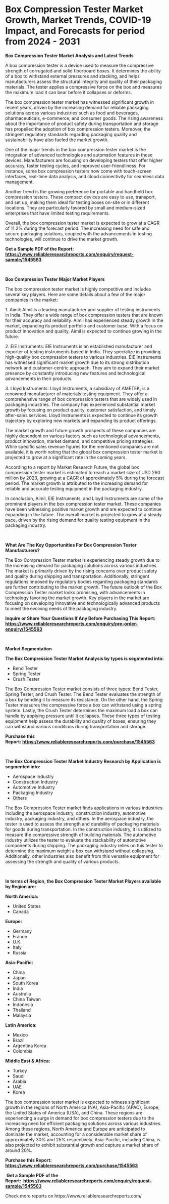 <p><h1>Box Compression Tester Market Growth, Market Trends, COVID-19 Impact, and Forecasts for period from 2024 - 2031</h1></p><p><strong>Box Compression Tester Market Analysis and Latest Trends</strong></p>
<p><p>A box compression tester is a device used to measure the compressive strength of corrugated and solid fiberboard boxes. It determines the ability of a box to withstand external pressures and stacking, and helps manufacturers assess the structural integrity and quality of their packaging materials. The tester applies a compressive force on the box and measures the maximum load it can bear before it collapses or deforms.</p><p>The box compression tester market has witnessed significant growth in recent years, driven by the increasing demand for reliable packaging solutions across various industries such as food and beverages, pharmaceuticals, e-commerce, and consumer goods. The rising awareness about the importance of product safety during transportation and storage has propelled the adoption of box compression testers. Moreover, the stringent regulatory standards regarding packaging quality and sustainability have also fueled the market growth.</p><p>One of the major trends in the box compression tester market is the integration of advanced technologies and automation features in these devices. Manufacturers are focusing on developing testers that offer higher accuracy, faster testing cycles, and improved user-friendliness. For instance, some box compression testers now come with touch-screen interfaces, real-time data analysis, and cloud connectivity for seamless data management.</p><p>Another trend is the growing preference for portable and handheld box compression testers. These compact devices are easy to use, transport, and set up, making them ideal for testing boxes on-site or in different locations. They are particularly favored by small and medium-sized enterprises that have limited testing requirements.</p><p>Overall, the box compression tester market is expected to grow at a CAGR of 11.2% during the forecast period. The increasing need for safe and secure packaging solutions, coupled with the advancements in testing technologies, will continue to drive the market growth.</p></p>
<p><strong>Get a Sample PDF of the Report:&nbsp; <a href="https://www.reliableresearchreports.com/enquiry/request-sample/1545563">https://www.reliableresearchreports.com/enquiry/request-sample/1545563</a></strong></p>
<p>&nbsp;</p>
<p><strong>Box Compression Tester Major Market Players</strong></p>
<p><p>The box compression tester market is highly competitive and includes several key players. Here are some details about a few of the major companies in the market:</p><p>1. Aimil: Aimil is a leading manufacturer and supplier of testing instruments in India. They offer a wide range of box compression testers that are known for their accuracy and reliability. Aimil has experienced steady growth in the market, expanding its product portfolio and customer base. With a focus on product innovation and quality, Aimil is expected to continue growing in the future.</p><p>2. EIE Instruments: EIE Instruments is an established manufacturer and exporter of testing instruments based in India. They specialize in providing high-quality box compression testers to various industries. EIE Instruments has witnessed significant market growth due to its strong distribution network and customer-centric approach. They aim to expand their market presence by constantly introducing new features and technological advancements in their products.</p><p>3. Lloyd Instruments: Lloyd Instruments, a subsidiary of AMETEK, is a renowned manufacturer of materials testing equipment. They offer a comprehensive range of box compression testers that are widely used in packaging industries. The company has experienced substantial market growth by focusing on product quality, customer satisfaction, and timely after-sales services. Lloyd Instruments is expected to continue its growth trajectory by exploring new markets and expanding its product offerings.</p><p>The market growth and future growth prospects of these companies are highly dependent on various factors such as technological advancements, product innovation, market demand, and competitive pricing strategies. While specific sales revenue figures for the mentioned companies are not available, it is worth noting that the global box compression tester market is projected to grow at a significant rate in the coming years.</p><p>According to a report by Market Research Future, the global box compression tester market is estimated to reach a market size of USD 260 million by 2023, growing at a CAGR of approximately 5% during the forecast period. The market growth is attributed to the increasing demand for reliable and accurate testing equipment in the packaging industry.</p><p>In conclusion, Aimil, EIE Instruments, and Lloyd Instruments are some of the prominent players in the box compression tester market. These companies have been witnessing positive market growth and are expected to continue expanding in the future. The overall market is projected to grow at a steady pace, driven by the rising demand for quality testing equipment in the packaging industry.</p></p>
<p>&nbsp;</p>
<p><strong>What Are The Key Opportunities For Box Compression Tester Manufacturers?</strong></p>
<p><p>The Box Compression Tester market is experiencing steady growth due to the increasing demand for packaging solutions across various industries. The market is primarily driven by the rising concerns over product safety and quality during shipping and transportation. Additionally, stringent regulations imposed by regulatory bodies regarding packaging standards are further contributing to the market growth. The future outlook of the Box Compression Tester market looks promising, with advancements in technology favoring the market growth. Key players in the market are focusing on developing innovative and technologically advanced products to meet the evolving needs of the packaging industry.</p></p>
<p><strong>Inquire or Share Your Questions If Any Before Purchasing This Report: <a href="https://www.reliableresearchreports.com/enquiry/pre-order-enquiry/1545563">https://www.reliableresearchreports.com/enquiry/pre-order-enquiry/1545563</a></strong></p>
<p>&nbsp;</p>
<p><strong>Market Segmentation</strong></p>
<p><strong>The Box Compression Tester Market Analysis by types is segmented into:</strong></p>
<p><ul><li>Bend Tester</li><li>Spring Tester</li><li>Crush Tester</li></ul></p>
<p><p>The Box Compression Tester market consists of three types: Bend Tester, Spring Tester, and Crush Tester. The Bend Tester evaluates the strength of a box by bending it to measure its resistance. On the other hand, the Spring Tester measures the compressive force a box can withstand using a spring system. Lastly, the Crush Tester determines the maximum load a box can handle by applying pressure until it collapses. These three types of testing equipment help assess the durability and quality of boxes, ensuring they can withstand various conditions during transportation and storage.</p></p>
<p><strong>Purchase this Report:&nbsp;<a href="https://www.reliableresearchreports.com/purchase/1545563">https://www.reliableresearchreports.com/purchase/1545563</a></strong></p>
<p>&nbsp;</p>
<p><strong>The Box Compression Tester Market Industry Research by Application is segmented into:</strong></p>
<p><ul><li>Aerospace Industry</li><li>Construction Industry</li><li>Automotive Industry</li><li>Packaging Industry</li><li>Others</li></ul></p>
<p><p>The Box Compression Tester market finds applications in various industries including the aerospace industry, construction industry, automotive industry, packaging industry, and others. In the aerospace industry, the tester is used to assess the strength and durability of packaging materials for goods during transportation. In the construction industry, it is utilized to measure the compressive strength of building materials. The automotive industry utilizes the tester to evaluate the stackability of automotive components during shipping. The packaging industry relies on this tester to determine the maximum weight a box can withstand without collapsing. Additionally, other industries also benefit from this versatile equipment for assessing the strength and quality of various products.</p></p>
<p>&nbsp;</p>
<p><strong>In terms of Region, the Box Compression Tester Market Players available by Region are:</strong></p>
<p>
    <p> <strong> North America: </strong>
        <ul>
            <li>United States</li>
            <li>Canada</li>
        </ul>
        </p> 
    <p> <strong> Europe: </strong>
        <ul>
            <li>Germany</li>
            <li>France</li>
            <li>U.K.</li>
            <li>Italy</li>
            <li>Russia</li>
        </ul>
        </p> 
    <p> <strong> Asia-Pacific: </strong>
        <ul>
            <li>China</li>
            <li>Japan</li>
            <li>South Korea</li>
            <li>India</li>
            <li>Australia</li>
            <li>China Taiwan</li>
            <li>Indonesia</li>
            <li>Thailand</li>
            <li>Malaysia</li>
        </ul>
        </p> 
    <p> <strong> Latin America: </strong>
        <ul>
            <li>Mexico</li>
            <li>Brazil</li>
            <li>Argentina Korea</li>
            <li>Colombia</li>
        </ul>
        </p> 
    <p> <strong> Middle East & Africa: </strong>
        <ul>
            <li>Turkey</li>
            <li>Saudi</li>
            <li>Arabia</li>
            <li>UAE</li>
            <li>Korea</li>
        </ul>
    </p>
    </p>
<p><p>The box compression tester market is expected to witness significant growth in the regions of North America (NA), Asia-Pacific (APAC), Europe, the United States of America (USA), and China. These regions are experiencing a surge in demand for box compression testers due to the increasing need for efficient packaging solutions across various industries. Among these regions, North America and Europe are anticipated to dominate the market, accounting for a considerable market share of approximately 30% and 25% respectively. Asia-Pacific, including China, is also projected to exhibit substantial growth and capture a market share of around 20%.</p></p>
<p><strong>Purchase this Report: <a href="https://www.reliableresearchreports.com/purchase/1545563">https://www.reliableresearchreports.com/purchase/1545563</a></strong></p>
<p>&nbsp;<strong>Get a Sample PDF of the Report:&nbsp;&nbsp;<a href="https://www.reliableresearchreports.com/enquiry/request-sample/1545563">https://www.reliableresearchreports.com/enquiry/request-sample/1545563</a></strong></p>
<p><strong></strong></p>
<p>Check more reports on https://www.reliableresearchreports.com/</p>